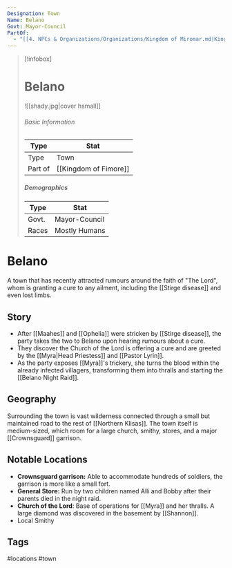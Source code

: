 ```yaml
---
Designation: Town
Name: Belano
Govt: Mayor-Council
PartOf:
  - "[[4. NPCs & Organizations/Organizations/Kingdom of Miromar.md|Kingdom of Miromar]]"
---
```

> [!infobox]
> # Belano
> ![[shady.jpg|cover hsmall]]
> ###### Basic Information
> | Type | Stat |
> | ---- | ---- |
> | Type| Town |
> | Part of | [[Kingdom of Fimore]] |
> ##### Demographics
> | Type | Stat |
> | ---- | ---- |
> | Govt. | Mayor-Council |
> |Races|Mostly Humans|

# Belano
A town that has recently attracted rumours around the faith of "The Lord", whom is granting a cure to any ailment, including the [[Stirge disease]] and even lost limbs.

## Story
- After [[Maahes]] and [[Ophelia]] were stricken by [[Stirge disease]], the party takes the two to Belano upon hearing rumours about a cure.
- They discover the Church of the Lord is offering a cure and are greeted by the [[Myra|Head Priestess]] and [[Pastor Lyrin]].
- As the party exposes [[Myra]]'s trickery, she turns the blood within the already infected villagers, transforming them into thralls and starting the [[Belano Night Raid]].
## Geography
Surrounding the town is vast wilderness connected through a small but maintained road to the rest of [[Northern Klisas]]. The town itself is medium-sized, which room for a large church, smithy, stores, and a major [[Crownsguard]] garrison.
##  Notable Locations
- **Crownsguard garrison:** Able to accommodate  hundreds of soldiers, the garrison is more like a small fort.
- **General Store:** Run by two children named Alli and Bobby after their parents died in the night raid.
- **Church of the Lord**: Base of operations for [[Myra]] and her thralls. A large diamond was discovered in the basement by [[Shannon]].
- Local Smithy



## Tags
#locations #town 
